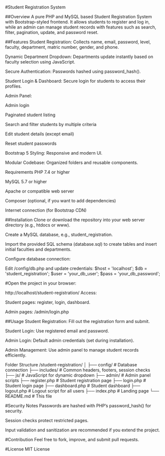#Student Registration System

##Overview
A pure PHP and MySQL based Student Registration System with Bootstrap-styled frontend. It allows students to register and log in, while an admin can manage student records with features such as search, filter, pagination, update, and password reset.

##Features
Student Registration: Collects name, email, password, level, faculty, department, matric number, gender, and phone.

Dynamic Department Dropdown: Departments update instantly based on faculty selection using JavaScript.

Secure Authentication: Passwords hashed using password_hash().

Student Login & Dashboard: Secure login for students to access their profiles.

Admin Panel:

Admin login

Paginated student listing

Search and filter students by multiple criteria

Edit student details (except email)

Reset student passwords

Bootstrap 5 Styling: Responsive and modern UI.

Modular Codebase: Organized folders and reusable components.

Requirements
PHP 7.4 or higher

MySQL 5.7 or higher

Apache or compatible web server

Composer (optional, if you want to add dependencies)

Internet connection (for Bootstrap CDN)

##Installation
Clone or download the repository into your web server directory (e.g., htdocs or www).

Create a MySQL database, e.g., student_registration.

Import the provided SQL schema (database.sql) to create tables and insert initial faculties and departments.

Configure database connection:

Edit /config/db.php and update credentials:
$host = 'localhost';
$db = 'student_registration';
$user = 'your_db_user';
$pass = 'your_db_password';


#Open the project in your browser:

http://localhost/student-registration/
Access:

Student pages: register, login, dashboard.

Admin pages: /admin/login.php

##Usage
Student Registration: Fill out the registration form and submit.

Student Login: Use registered email and password.

Admin Login: Default admin credentials (set during installation).

Admin Management: Use admin panel to manage student records efficiently.

Folder Structure
/student-registration/
│
├── config/               # Database connection
├── includes/             # Common headers, footers, session checks
├── js/                   # JavaScript for dynamic dropdown
├── admin/                # Admin panel scripts
├── register.php          # Student registration page
├── login.php             # Student login page
├── dashboard.php         # Student dashboard
├── logout.php            # Logout script for all users
├── index.php             # Landing page
└── README.md             # This file



#Security Notes
Passwords are hashed with PHP’s password_hash() for security.

Session checks protect restricted pages.

Input validation and sanitization are recommended if you extend the project.

#Contribution
Feel free to fork, improve, and submit pull requests.

#License
MIT License

